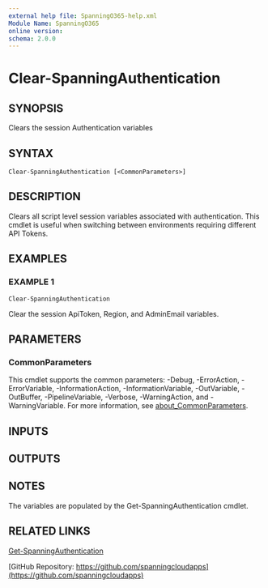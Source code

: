 ```yaml
---
external help file: SpanningO365-help.xml
Module Name: SpanningO365
online version:
schema: 2.0.0
---
```


# Clear-SpanningAuthentication

## SYNOPSIS
Clears the session Authentication variables

## SYNTAX

```
Clear-SpanningAuthentication [<CommonParameters>]
```

## DESCRIPTION
Clears all script level session variables associated with authentication.
This cmdlet is useful when switching between environments requiring different API Tokens.

## EXAMPLES

### EXAMPLE 1
```
Clear-SpanningAuthentication
```

Clear the session ApiToken, Region, and AdminEmail variables.

## PARAMETERS

### CommonParameters
This cmdlet supports the common parameters: -Debug, -ErrorAction, -ErrorVariable, -InformationAction, -InformationVariable, -OutVariable, -OutBuffer, -PipelineVariable, -Verbose, -WarningAction, and -WarningVariable. For more information, see [about_CommonParameters](http://go.microsoft.com/fwlink/?LinkID=113216).

## INPUTS

## OUTPUTS

## NOTES
The variables are populated by the Get-SpanningAuthentication cmdlet.

## RELATED LINKS

[Get-SpanningAuthentication](Get-SpanningAuthentication.md)

[GitHub Repository: https://github.com/spanningcloudapps](https://github.com/spanningcloudapps)

